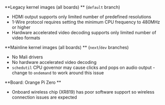 **Legacy kernel images (all boards) ** (`default` branch)

- HDMI output supports only limited number of predefined resolutions
- 1-Wire protocol requires setting the minimum CPU frequency to 480MHz or higher
- Hardware accelerated video decoding supports only limited number of video formats

**Mainline kernel images (all boards) ** (`next`/`dev` branches)

- No Mali drivers
- No hardware accelerated video decoding
- `schedutil` CPU governor may cause clicks and pops on audio output - change to `ondemand` to work around this issue

**Board: Orange Pi Zero **

- Onboard wireless chip (XR819) has poor software support so wireless connection issues are expected
